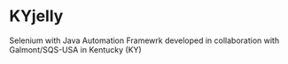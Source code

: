 # KYjelly
Selenium with Java Automation Framewrk developed in collaboration with Galmont/SQS-USA in Kentucky (KY)
